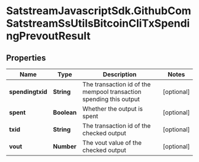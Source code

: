 # SatstreamJavascriptSdk.GithubComSatstreamSsUtilsBitcoinCliTxSpendingPrevoutResult

## Properties
Name | Type | Description | Notes
------------ | ------------- | ------------- | -------------
**spendingtxid** | **String** | The transaction id of the mempool transaction spending this output | [optional] 
**spent** | **Boolean** | Whether the output is spent | [optional] 
**txid** | **String** | The transaction id of the checked output | [optional] 
**vout** | **Number** | The vout value of the checked output | [optional] 
